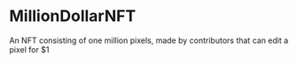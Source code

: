 # MillionDollarNFT
An NFT consisting of one million pixels, made by contributors that can edit a pixel for $1
